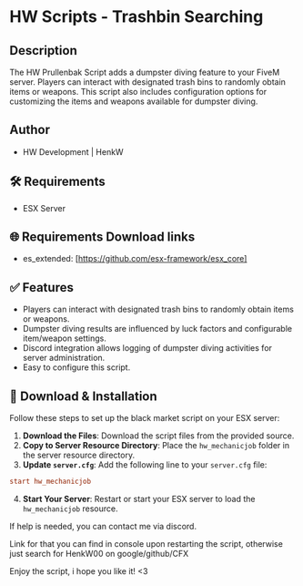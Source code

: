 # HW Scripts - Trashbin Searching

## Description
The HW Prullenbak Script adds a dumpster diving feature to your FiveM server. Players can interact with designated trash bins to randomly obtain items or weapons. This script also includes configuration options for customizing the items and weapons available for dumpster diving.

## Author
- HW Development | HenkW

## 🛠 Requirements
- ESX Server

## 🌐 Requirements Download links
- es_extended: [https://github.com/esx-framework/esx_core]

## ✅ Features
- Players can interact with designated trash bins to randomly obtain items or weapons.
- Dumpster diving results are influenced by luck factors and configurable item/weapon settings.
- Discord integration allows logging of dumpster diving activities for server administration.
- Easy to configure this script.

## 🔧 Download & Installation
Follow these steps to set up the black market script on your ESX server:

1. **Download the Files**: Download the script files from the provided source.
2. **Copy to Server Resource Directory**: Place the `hw_mechanicjob` folder in the server resource directory.
3. **Update `server.cfg`**: Add the following line to your `server.cfg` file:
```cfg
start hw_mechanicjob
```
4. **Start Your Server**: Restart or start your ESX server to load the `hw_mechanicjob` resource.


If help is needed, you can contact me via discord.

Link for that you can find in console upon restarting the script, otherwise just search for HenkW00 on google/github/CFX

Enjoy the script, i hope you like it! <3